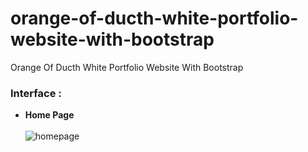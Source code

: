 # orange-of-ducth-white-portfolio-website-with-bootstrap
Orange Of Ducth White Portfolio Website With Bootstrap
<h3>Interface :</h3>
<ul>
  	<li><b>Home Page</b></li>
	<br />
  		<img src="https://github.com/alfiannurhudaputra/orange-of-ducth-white-portfolio-website-with-bootstrap/assets/63383625/3cd12f2f-3191-4751-babc-e68b1e534adb" alt="homepage">
</ul>

